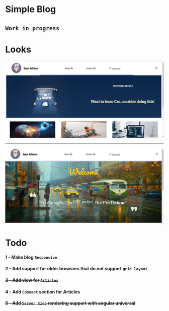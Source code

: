 # **Simple Blog**

## `Work in progress`

# Looks
<img src ='./example.png' alt='an example of the blog'>
<hr>
<img src ='./example2.png' alt='another example of the blog'>


# **Todo**

#### 1 - Make blog `Responsive`
#### 2 - Add support for older browsers that do not support `grid layout`
#### ~~3 - Add view for `Articles`~~
#### 4 - Add `Comment` section for Articles
#### ~~5 - Add `Server Side` rendering support with angular universal~~